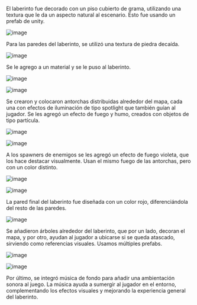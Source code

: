 El laberinto fue decorado con un piso cubierto de grama, utilizando una textura que le da un aspecto natural al escenario.
Esto fue usando un prefab de unity.

![image](https://github.com/user-attachments/assets/d35bad5e-99b5-45ac-95e7-6b620741cee6)

Para las paredes del laberinto, se utilizó una textura de piedra decaída.

![image](https://github.com/user-attachments/assets/e89e053c-8d29-4698-9095-45d29839a166)

Se le agrego a un material y se le puso al laberinto.

![image](https://github.com/user-attachments/assets/4fd9a831-7da2-41d1-aacd-ace42f5720e1)

![image](https://github.com/user-attachments/assets/5aec4b9d-0607-44d2-8ccc-d3b688da4cc6)

Se crearon y colocaron antorchas distribuidas alrededor del mapa, cada una con efectos de iluminación de tipo spotlight que también guían al jugador.
Se les agregó un efecto de fuego y humo, creados con objetos de tipo partícula.

![image](https://github.com/user-attachments/assets/22213e51-ba42-4bf0-8478-e006b2d8bf11)

![image](https://github.com/user-attachments/assets/5b03a9e9-8c87-4299-a5bb-19b0048ec70c)

A los spawners de enemigos se les agregó un efecto de fuego violeta, que los hace destacar visualmente.
Usan el mismo fuego de las antorchas, pero con un color distinto.

![image](https://github.com/user-attachments/assets/94aff526-34e0-4d81-af70-1bb9740f6fbe)

![image](https://github.com/user-attachments/assets/dc22a6cb-bd95-4b2d-8d57-5c849c979e87)

La pared final del laberinto fue diseñada con un color rojo, diferenciándola del resto de las paredes. 

![image](https://github.com/user-attachments/assets/7cebba2d-ffcf-48df-b43f-4cb7069bda24)

Se añadieron árboles alrededor del laberinto, que por un lado, decoran el mapa, y por otro, ayudan al jugador a ubicarse si se queda atascado, sirviendo como referencias visuales.
Usamos múltiples prefabs.

![image](https://github.com/user-attachments/assets/bac2059b-9beb-419f-aef3-9d7c4ab3312b)

![image](https://github.com/user-attachments/assets/6597f504-d129-47ec-858c-f4ade280f14a)

Por último, se integró música de fondo para añadir una ambientación sonora al juego. La música ayuda a sumergir al jugador en el entorno, complementando los efectos visuales y mejorando la experiencia general del laberinto.
